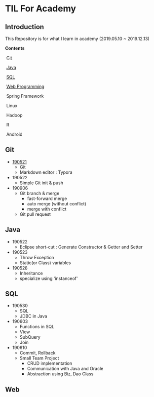 # TIL For Academy



## Introduction

This Repository is for what I learn in academy (2019.05.10 ~ 2019.12.13)



**Contents**

​	[Git](#git)

​	[Java](#java)

​	[SQL](#sql)

​	[Web Programming](#web)

​	Spring Framework

​	Linux

​	Hadoop

​	R

​	Android



## Git

- [190521](#190521)
  - Git
  - Markdown editor : Typora
- 190522
  - Simple Git init & push
- 190906
  - Git branch & merge
    - fast-forward merge
    - auto merge (without conflict)
    - merge with conflict
  - Git pull request



## Java

- 190522
  - Eclipse short-cut : Generate Constructor & Getter and Setter
- 190523
  - Throw Exception
  - Static(or Class) variables
- 190528
  - Inheritance
  - specialize using 'instanceof'



## SQL

- 190530
  - SQL
  - JDBC in Java
- 190603
  - Functions in SQL
  - View
  - SubQuery
  - Join
- 190610
  - Commit, Rollback
  - Small Team Project
    - CRUD implementation
    - Communication with Java and Oracle
    - Abstraction using Biz, Dao Class



## Web

